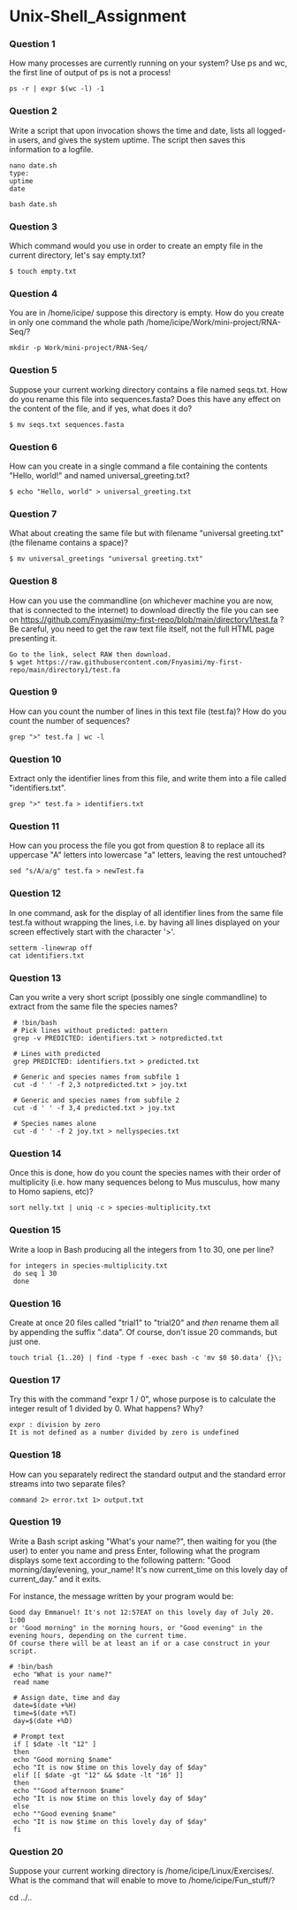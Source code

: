 # Unix-Shell_Assignment

### Question 1
How many processes are currently running on your system? Use ps and wc, the first line of output of ps is not a process!
```
​ps -r | expr $(wc -l) -1
```
### Question 2
Write a script that upon invocation shows the time and date, lists all logged-in users, and gives the system uptime. 
The script then saves this information to a logfile.
```
​nano date.sh
type:
uptime
date

bash date.sh
```
### Question 3
Which command would you use in order to create an empty file in the current directory, let's say empty.txt?
```
​$ touch empty.txt
```
### Question 4
You are in /home/icipe/  suppose this directory is empty. How do you create in only one command the whole path /home/icipe/Work/mini-project/RNA-Seq/?
```
​mkdir -p Work/mini-project/RNA-Seq/
```
### Question 5
Suppose your current working directory contains a file named seqs.txt. How do you rename this file into sequences.fasta? 
Does this have any effect on the content of the file, and if yes, what does it do?
```
​$ mv seqs.txt sequences.fasta
```
### Question 6
How can you create in a single command a file containing the contents "Hello, world!" and named universal_greeting.txt?
```
​$ echo "Hello, world" > universal_greeting.txt
```
### Question 7
What about creating the same file but with filename "universal greeting.txt" (the filename contains a space)?
```
​$ mv universal_greetings "universal greeting.txt"
```
### Question 8
How can you use the commandline (on whichever machine you are now, that is connected to the internet) to download directly the 
file you can see on https://github.com/Fnyasimi/my-first-repo/blob/main/directory1/test.fa ? Be careful, you need to get the raw text file itself, 
not the full HTML page presenting it.
```
​Go to the link, select RAW then download.
$ wget https://raw.githubusercontent.com/Fnyasimi/my-first-repo/main/directory1/test.fa
```
### Question 9
How can you count the number of lines in this text file (test.fa)? How do you count the number of sequences?
```
​grep ">" test.fa | wc -l
```
### Question 10
Extract only the identifier lines from this file, and write them into a file called "identifiers.txt".
```
​grep ">" test.fa > identifiers.txt
```
### Question 11
How can you process the file you got from question 8 to replace all its uppercase "A" letters into lowercase "a" letters, leaving the rest untouched?
```
​sed "s/A/a/g" test.fa > newTest.fa
```
### Question 12
In one command, ask for the display of all identifier lines from the same file test.fa without wrapping the lines, i.e. by having all lines displayed 
on your screen effectively start with the character '>'.
```
​setterm -linewrap off 
cat identifiers.txt
```
### Question 13
Can you write a very short script (possibly one single commandline) to extract from the same file the species names?
```
​ # !bin/bash
 # Pick lines without predicted: pattern
 grep -v PREDICTED: identifiers.txt > notpredicted.txt

 # Lines with predicted
 grep PREDICTED: identifiers.txt > predicted.txt

 # Generic and species names from subfile 1
 cut -d ' ' -f 2,3 notpredicted.txt > joy.txt

 # Generic and species names from subfile 2
 cut -d ' ' -f 3,4 predicted.txt > joy.txt

 # Species names alone
 cut -d ' ' -f 2 joy.txt > nellyspecies.txt
```
### Question 14
Once this is done, how do you count the species names with their order of multiplicity 
(i.e. how many sequences belong to Mus musculus, how many to Homo sapiens, etc)?
```
​sort nelly.txt | uniq -c > species-multiplicity.txt
```
### Question 15
Write a loop in Bash producing all the integers from 1 to 30, one per line?
```
​for integers in species-multiplicity.txt
 do seq 1 30
 done
```
### Question 16
Create at once 20 files called "trial1" to "trial20" and *then* rename them all by appending the suffix ".data". 
Of course, don't issue 20 commands, but just one.
```
​touch trial {1..20} | find -type f -exec bash -c 'mv $0 $0.data' {}\;
```
### Question 17
Try this with the command "expr 1 / 0", whose purpose is to calculate the integer result of 1 divided by 0. What happens? Why?
```
​expr : division by zero
It is not defined as a number divided by zero is undefined
```
### Question 18
How can you separately redirect the standard output and the standard error streams into two separate files?
```
​command 2> error.txt 1> output.txt
```
### Question 19
Write a Bash script asking "What's your name?", then waiting for you (the user) to enter you name and press Enter, 
following what the program displays some text according to the following pattern:
"Good morning/day/evening, your_name!
It's now current_time on this lovely day of current_day." and it exits.

For instance, the message written by your program would be:
```
Good day Emmanuel! It's not 12:57EAT on this lovely day of July 20. 1:00
or 'Good morning" in the morning hours, or "Good evening" in the evening hours, depending on the current time.
Of course there will be at least an if or a case construct in your script.
```
```
​# !bin/bash
 echo "What is your name?"
 read name

 # Assign date, time and day
 date=$(date +%H)
 time=$(date +%T)
 day=$(date +%D)

 # Prompt text
 if [ $date -lt "12" ]
 then
 echo "Good morning $name"
 echo "It is now $time on this lovely day of $day"
 elif [[ $date -gt "12" && $date -lt "16" ]]
 then
 echo ""Good afternoon $name"
 echo "It is now $time on this lovely day of $day"
 else
 echo ""Good evening $name"
 echo "It is now $time on this lovely day of $day"
 fi
```
### Question 20
Suppose your current working directory is /home/icipe/Linux/Exercises/. What is the command that will enable to move to /home/icipe/Fun_stuff/?

cd ../..
